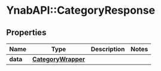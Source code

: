 # YnabAPI::CategoryResponse

## Properties
Name | Type | Description | Notes
------------ | ------------- | ------------- | -------------
**data** | [**CategoryWrapper**](CategoryWrapper.md) |  | 


